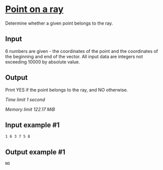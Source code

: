 # [Point on a ray](https://www.e-olymp.com/en/contests/9009/problems/78062)

Determine whether a given point belongs to the ray.

## Input

6 numbers are given - the coordinates of the point and the coordinates of the beginning and end of the vector. All input data are integers not exceeding 10000 by absolute value.

## Output

Print YES if the point belongs to the ray, and NO otherwise.

_Time limit 1 second_

_Memory limit 122.17 MiB_

## Input example #1
```
1 6 3 7 5 8
```

## Output example #1
```
NO
```
